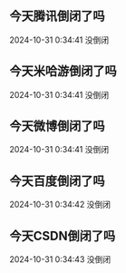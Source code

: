 ## 今天腾讯倒闭了吗

2024-10-31 0:34:41 没倒闭

## 今天米哈游倒闭了吗

2024-10-31 0:34:41 没倒闭

## 今天微博倒闭了吗

2024-10-31 0:34:41 没倒闭

## 今天百度倒闭了吗

2024-10-31 0:34:42 没倒闭

## 今天CSDN倒闭了吗

2024-10-31 0:34:43 没倒闭

